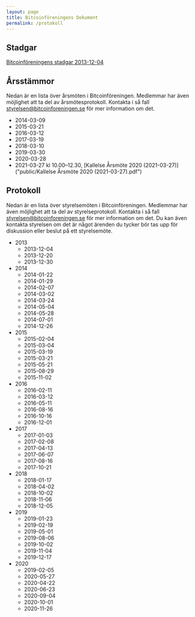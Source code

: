 ```yaml
---
layout: page
title: Bitcoinföreningens Dokument
permalink: /protokoll
---
```


## Stadgar

[Bitcoinföreningens stadgar 2013-12-04](public/stadgar_20131204.pdf)

## Årsstämmor

Nedan är en lista över årsmöten i Bitcoinföreningen. Medlemmar har även
möjlighet att ta del av årsmötesprotokoll. Kontakta i så fall <styrelsen@bitcoinforeningen.se> för mer information om det.

- 2014-03-09
- 2015-03-21
- 2016-03-12
- 2017-03-19
- 2018-03-10
- 2019-03-30
- 2020-03-28
- 2021-03-27 kl 10.00–12.30, [Kallelse Årsmöte 2020 (2021-03-27)]("public/Kallelse Årsmöte 2020 (2021-03-27).pdf")

## Protokoll

Nedan är en lista över styrelsemöten i Bitcoinföreningen. Medlemmar har även
möjlighet att ta del av styrelseprotokoll. Kontakta i så fall <styrelsen@bitcoinforeningen.se> för mer information om det. Du kan även kontakta styrelsen om det är något ärenden du tycker bör tas upp för diskussion eller beslut på ett styrelsemöte.

- 2013
  - 2013-12-04
  - 2013-12-20
  - 2013-12-30
- 2014
  - 2014-01-22
  - 2014-01-29
  - 2014-02-07
  - 2014-03-02
  - 2014-03-24
  - 2014-05-04
  - 2014-05-28
  - 2014-07-01
  - 2014-12-26
- 2015
  - 2015-02-04
  - 2015-03-04
  - 2015-03-19
  - 2015-03-21
  - 2015-05-21
  - 2015-08-29
  - 2015-11-02
- 2016
  - 2016-02-11
  - 2016-03-12
  - 2016-05-11
  - 2016-08-16
  - 2016-10-16
  - 2016-12-01
- 2017
  - 2017-01-03
  - 2017-02-08
  - 2017-04-13
  - 2017-06-07
  - 2017-08-16
  - 2017-10-21
- 2018
  - 2018-01-17
  - 2018-04-02
  - 2018-10-02
  - 2018-11-06
  - 2018-12-05
- 2019
  - 2019-01-23
  - 2019-02-19
  - 2019-05-01
  - 2019-08-06
  - 2019-10-02
  - 2019-11-04
  - 2019-12-17
- 2020
  - 2019-02-05
  - 2020-05-27
  - 2020-04-22
  - 2020-06-23
  - 2020-09-04
  - 2020-10-01
  - 2020-11-26
